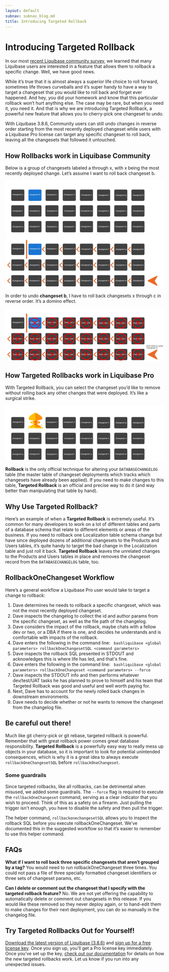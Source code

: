 ```yaml
---
layout: default
subnav: subnav_blog.md
title: Introducing Targeted Rollback
---
```

# Introducing Targeted Rollback

In our most [recent Liquibase community survey](https://www.liquibase.org/2020/01/top-10-findings-liquibase-survey.html), we learned that many Liquibase users are interested in a feature that allows them to rollback a specific change. Well, we have good news.

While it’s true that it is almost always a superior life choice to roll forward, sometimes life throws curveballs and it’s super handy to have a way to target a changeset that you would like to roll back and forget ever happened. And hey, you did your homework and know that this particular rollback won’t hurt anything else. The case may be rare, but when you need it, you need it. And that is why we are introducing Targeted Rollback, a powerful new feature that allows you to cherry-pick one changeset to undo.

With Liquibase 3.8.6, Community users can still undo changes in reverse order starting from the most recently deployed changeset while users with a Liquibase Pro license can target any specific changeset to roll back, leaving all the changesets that followed it untouched.

## How Rollbacks work in Liquibase Community
Below is a group of changesets labeled a through x, with x being the most recently deployed change. Let’s assume I want to roll back changeset b.

<img src="/blog/images/rollback_community_first.jpg">

<img src="/blog/images/rollback_community_second.jpg">

In order to undo **changeset b**, I have to roll back changesets x through c in reverse order. It’s a domino effect. 

<img src="/blog/images/rollback_community_last.jpg">

## How Targeted Rollbacks work in Liquibase Pro

With Targeted Rollback, you can select the changeset you’d like to remove without rolling back any other changes that were deployed. It’s like a surgical strike. 

<img src="/blog/images/rollback_targeted_explosion.jpg">

**Rollback** is the only official technique for altering your `DATABASECHANGELOG` table (the master table of changeset deployments which tracks which changesets have already been applied). If you need to make changes to this table, **Targeted Rollback** is an official and precise way to do it (and way better than manipulating that table by hand).

## Why Use Targeted Rollback?

Here’s an example of when a **Targeted Rollback** is extremely useful. It’s common for many developers to work on a lot of different tables and parts of a database schema that relate to different elements or areas of the business. If you need to rollback one Localization table schema change but have since deployed dozens of additional changesets to the Products and Users tables, it’s quite handy to target the bad change in the Localization table and just roll it back. **Targeted Rollback** leaves the unrelated changes to the Products and Users tables in place and removes the changeset record from the `DATABASECHANGELOG` table, too.

## RollbackOneChangeset Workflow

Here’s a general workflow a Liquibase Pro user would take to target a change to rollback:
1. Dave determines he needs to rollback a specific changeset, which was not the most recently deployed changeset.
2. Dave inspects the changelog to collect the id and author params from the specific changeset, as well as the file path of the changelog.
3. Dave considers the impact of the rollback, maybe chats with a fellow dev or two, or a DBA if there is one, and decides he understands and is comfortable with impacts of the rollback.
4. Dave enters the following in the command line:
``` bashliquibase <global parameters> rollbackOneChangesetSQL <command parameters>``` 
5. Dave inspects the rollback SQL presented in STDOUT and acknowledges this is where life has led, and that's fine.
6. Dave enters the following in the command line:
``` bashliquibase <global parameters> rollbackOneChangeset <command parameters> --force``` 
7. Dave inspects the STDOUT info and then performs whatever dev/test/UAT tasks he has planned to prove to himself and his team that Targeted Rollback was good and useful and well worth paying for.
8. Next, Dave has to account for the newly rolled back changes in downstream environments.
9. Dave needs to decide whether or not he wants to remove the changeset from the changelog file. 

## Be careful out there!

Much like git cherry-pick or git rebase, targeted rollback is powerful. Remember that with great rollback power comes great database responsibility. **Targeted Rollback** is a powerfully easy way to really mess up objects in your database, so it is important to look for potential unintended consequences, which is why it is a great idea to always execute `rollbackOneChangesetSQL` before `rollbackOneChangeset`. 

### Some guardrails
Since targeted rollbacks, like all rollbacks, can be detrimental when misused, we added some guardrails. 
The `--force` flag is required to execute the `rollbackOneChangeset` command, serving as a clear indicator that you wish to proceed. Think of this as a safety on a firearm. Just pulling the trigger isn't enough, you have to disable the safety and then pull the trigger.

The helper command, `rollbackonechangesetSQL` allows you to inspect the rollback SQL before you execute rollbackOneChangeset. We’ve documented this in the suggested workflow so that it’s easier to remember to use this helper command.

## FAQs

**What if I want to roll back three specific changesets that aren’t grouped by a tag?** 
You would need to run rollbackOneChangeset three times. You could not pass a file of three specially formatted changeset identifiers or three sets of changeset params, etc.

**Can I delete or comment out the changeset that I specify with the targeted rollback feature?**
No. We are not yet offering the capability to automatically delete or comment out changesets in this release. If you would like these removed so they never deploy again, or to hand-edit them to make changes for their next deployment, you can do so manually in the changelog file. 


## Try Targeted Rollbacks Out for Yourself!

[Download the latest version of Liquibase (3.8.6)](https://download.liquibase.org/download-community/) and [sign up for a free license key](https://download.liquibase.org/liquibase-pro-trial-request-form/). Once you sign up, you’ll get a Pro license key immediately. Once you’ve set up the key, [check out our documentation](/documentation/rollbackonechangeset.html) for details on how the new targeted rollbacks work. Let us know if you run into any unexpected issues.
